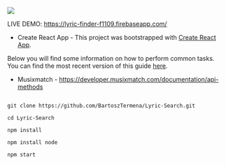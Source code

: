 ![](https://gph.is/2VeAybL)


LIVE DEMO: https://lyric-finder-f1109.firebaseapp.com/

- Create React App -
This project was bootstrapped with [Create React App](https://github.com/facebook/create-react-app).

Below you will find some information on how to perform common tasks.<br>
You can find the most recent version of this guide [here](https://github.com/facebook/create-react-app/blob/master/packages/react-scripts/template/README.md).

- Musixmatch -
https://developer.musixmatch.com/documentation/api-methods



```

git clone https://github.com/BartoszTermena/Lyric-Search.git

cd Lyric-Search

npm install

npm install node

npm start
```

